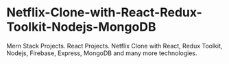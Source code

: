 # Netflix-Clone-with-React-Redux-Toolkit-Nodejs-MongoDB
Mern Stack Projects. React Projects. Netflix Clone with React, Redux Toolkit, Nodejs, Firebase, Express, MongoDB and many more technologies.
